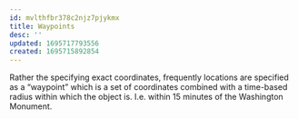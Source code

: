 ```yaml
---
id: mvlthfbr378c2njz7pjykmx
title: Waypoints
desc: ''
updated: 1695717793556
created: 1695715892854
---
```

Rather the specifying exact coordinates, frequently locations are specified as a “waypoint” which is a set of coordinates combined with a time-based radius within which the object is. I.e. within 15 minutes of the Washington Monument.
